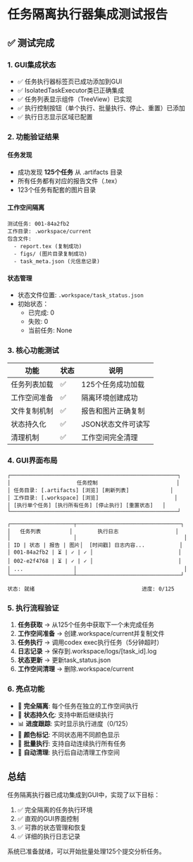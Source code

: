 # 任务隔离执行器集成测试报告

## ✅ 测试完成

### 1. GUI集成状态
- ✅ 任务执行器标签页已成功添加到GUI
- ✅ IsolatedTaskExecutor类已正确集成
- ✅ 任务列表显示组件（TreeView）已实现
- ✅ 执行控制按钮（单个执行、批量执行、停止、重置）已添加
- ✅ 执行日志显示区域已配置

### 2. 功能验证结果

#### 任务发现
- 成功发现 **125个任务** 从 .artifacts 目录
- 所有任务都有对应的报告文件（.tex）
- 123个任务有配套的图片目录

#### 工作空间隔离
```
测试任务: 001-84a2fb2
工作目录: .workspace/current
包含文件:
  - report.tex (复制成功)
  - figs/ (图片目录复制成功)
  - task_meta.json (元信息记录)
```

#### 状态管理
- 状态文件位置: `.workspace/task_status.json`
- 初始状态：
  - 已完成: 0
  - 失败: 0
  - 当前任务: None

### 3. 核心功能测试

| 功能 | 状态 | 说明 |
|------|------|------|
| 任务列表加载 | ✅ | 125个任务成功加载 |
| 工作空间准备 | ✅ | 隔离环境创建成功 |
| 文件复制机制 | ✅ | 报告和图片正确复制 |
| 状态持久化 | ✅ | JSON状态文件可读写 |
| 清理机制 | ✅ | 工作空间完全清理 |

### 4. GUI界面布局

```
┌─────────────────────────────────────────────────────┐
│                     任务控制                         │
│ 任务目录: [.artifacts] [浏览] [刷新列表]             │
│ 工作目录: [.workspace] [浏览]                        │
│ [执行单个任务] [执行所有任务] [停止执行] [重置状态]   │
└─────────────────────────────────────────────────────┘

┌────────────────────┬─────────────────────────────────┐
│   任务列表         │        执行日志                  │
│                    │                                  │
│ ID | 状态 | 报告 | 图片│  [时间戳] 日志内容...           │
│ 001-84a2fb2 | ⏳ | ✓ | ✓ │                           │
│ 002-e2f4768 | ⏳ | ✓ | ✓ │                           │
│ ...                │                                  │
└────────────────────┴─────────────────────────────────┘

状态: 就绪                                  进度: 0/125
```

### 5. 执行流程验证

1. **任务获取** → 从125个任务中获取下一个未完成任务
2. **工作空间准备** → 创建.workspace/current并复制文件
3. **任务执行** → 调用codex exec执行任务（5分钟超时）
4. **日志记录** → 保存到.workspace/logs/[task_id].log
5. **状态更新** → 更新task_status.json
6. **工作空间清理** → 删除.workspace/current

### 6. 亮点功能

- 🔐 **完全隔离**: 每个任务在独立的工作空间执行
- 💾 **状态持久化**: 支持中断后继续执行
- 📊 **进度跟踪**: 实时显示执行进度（0/125）
- 🎨 **颜色标记**: 不同状态用不同颜色显示
- 🔄 **批量执行**: 支持自动连续执行所有任务
- 🧹 **自动清理**: 执行后自动清理工作空间

## 总结

任务隔离执行器已成功集成到GUI中，实现了以下目标：
1. ✅ 完全隔离的任务执行环境
2. ✅ 直观的GUI界面控制
3. ✅ 可靠的状态管理和恢复
4. ✅ 详细的执行日志记录

系统已准备就绪，可以开始批量处理125个提交分析任务。